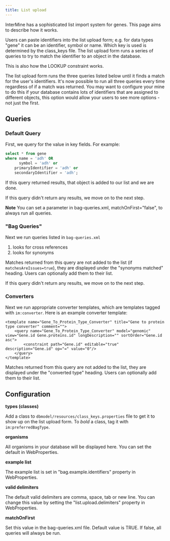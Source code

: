 ```yaml
---
title: List upload
---
```


InterMine has a sophisticated list import system for genes. This page aims to describe how it works.

Users can paste identifiers into the list upload form; e.g. for data types "gene" it can be an identifier, symbol or name. Which key is used is determined by the class\_keys file. The list upload form runs a series of queries to try to match the identifier to an object in the database.

This is also how the LOOKUP constraint works.

The list upload form runs the three queries listed below until it finds a match for the user's identifiers. It's now possible to run all three queries every time regardless of if a match was returned. You may want to configure your mine to do this if your database contains lots of identifiers that are assigned to different objects, this option would allow your users to see more options - not just the first.

## Queries

### Default Query

First, we query for the value in key fields. For example:

```sql
select * from gene 
where name = 'adh' OR 
      symbol = 'adh' or 
    primaryIdentifier = 'adh' or 
    secondaryIdentifier = 'adh';
```

If this query returned results, that object is added to our list and we are done.

If this query didn't return any results, we move on to the next step.

**Note**
You can set a parameter in bag-queries.xml, matchOnFirst="false", to always run all queries.

### "Bag Queries"

Next we run queries listed in `bag-queries.xml`

1. looks for cross references
2. looks for synonyms

Matches returned from this query are not added to the list \(if `matchesAreIssues=true`\), they are displayed under the "synonyms matched" heading. Users can optionally add them to their list.

If this query didn't return any results, we move on to the next step.

### Converters

Next we run appropriate converter templates, which are templates tagged with `im:converter`. Here is an example converter template:

```markup
<template name="Gene_To_Protein_Type_Converter" title="Gene to protein type converter" comment="">
    <query name="Gene_To_Protein_Type_Converter" model="genomic" view="Gene.id Gene.proteins.id" longDescription="" sortOrder="Gene.id asc">
        <constraint path="Gene.id" editable="true" description="Gene.id" op="=" value="0"/>
    </query>
</template>
```

Matches returned from this query are not added to the list, they are displayed under the "converted type" heading. Users can optionally add them to their list.

## Configuration

**types \(classes\)**

Add a class to `dbmodel/resources/class_keys.properties` file to get it to show up on the list upload form. To _bold_ a class, tag it with `im:preferredBagType`.

**organisms**

All organisms in your database will be displayed here. You can set the default in WebProperties.

**example list**

The example list is set in "bag.example.identifiers" property in WebProperties.

**valid delimiters**

The default valid delimiters are comma, space, tab or new line. You can change this value by setting the "list.upload.delimiters" property in WebProperties.

**matchOnFirst**

Set this value in the bag-queries.xml file. Default value is TRUE. If false, all queries will always be run.
